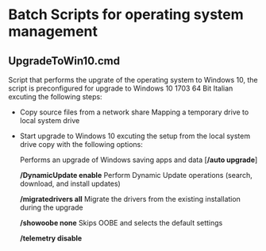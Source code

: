 # Batch Scripts for operating system management

## UpgradeToWin10.cmd
Script that performs the upgrate of the operating system to Windows 10, the script is preconfigured for upgrade to Windows 10 1703 64 Bit Italian excuting the following steps:
- Copy source files from a network share Mapping a temporary drive to local system drive
- Start upgrade to Windows 10 excuting the setup from the local system drive copy with the following options:

   Performs an upgrade of Windows saving apps and data [**/auto upgrade**]
   
   **/DynamicUpdate enable** Perform Dynamic Update operations (search, download, and install updates)
   
   **/migratedrivers all** Migrate the drivers from the existing installation during the upgrade
   
   **/showoobe none**  Skips OOBE and selects the default settings
   
   **/telemetry disable**


